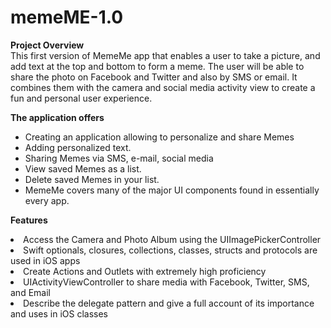 # memeME-1.0
**Project Overview** <br />
This first version of MemeMe app that enables a user to take a picture, and add text at the top and bottom to form a meme. The user will be able to share the photo on Facebook and Twitter and also by SMS or email. It combines them with the camera and social media activity view to create a fun and personal user experience.

**The application offers** <br />
<ul>
  <li>Creating an application allowing to personalize and share Memes</li>
  <li>Adding personalized text.</li>
  <li>Sharing Memes via SMS, e-mail, social media</li>
  <li>View saved Memes as a list.</li>
  <li>Delete saved Memes in your list.</li>
  <li>MemeMe covers many of the major UI components found in essentially every app.</li>
</ul>

**Features** <br />
  <li>Access the Camera and Photo Album using the UIImagePickerController</li>
  <li>Swift optionals, closures, collections, classes, structs and protocols are used in iOS apps</li>
  <li>Create Actions and Outlets with extremely high proficiency</li>
  <li>UIActivityViewController to share media with Facebook, Twitter, SMS, and Email</li>
  <li>Describe the delegate pattern and give a full account of its importance and uses in iOS classes</li>
</ul>

